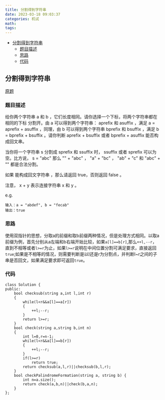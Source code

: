 ```yaml
---
title: 分割得到字符串
date: 2023-03-18 09:03:37
categories: 机试
math:
tags:
---
```

<!-- TOC -->

- [分割得到字符串](#分割得到字符串)
    - [题目描述](#题目描述)
    - [思路](#思路)
    - [代码](#代码)

<!-- /TOC -->
## 分割得到字符串
[原题](https://leetcode.cn/problems/split-two-strings-to-make-palindrome/description/)
### 题目描述
给你两个字符串 a 和 b ，它们长度相同。请你选择一个下标，将两个字符串都在 相同的下标 分割开。由 a 可以得到两个字符串： aprefix 和 asuffix ，满足 a = aprefix + asuffix ，同理，由 b 可以得到两个字符串 bprefix 和 bsuffix ，满足 b = bprefix + bsuffix 。请你判断 aprefix + bsuffix 或者 bprefix + asuffix 能否构成回文串。

当你将一个字符串 s 分割成 sprefix 和 ssuffix 时， ssuffix 或者 sprefix 可以为空。比方说， s = "abc" 那么 "" + "abc" ， "a" + "bc" ， "ab" + "c" 和 "abc" + "" 都是合法分割。

如果 能构成回文字符串 ，那么请返回 true，否则返回 false 。

注意， x + y 表示连接字符串 x 和 y 。

e.g.
```
输入：a = "abdef", b = "fecab"
输出：true
```
### 思路

使用双指针的思想，分取a的前缀和取b前缀两种情况，但是处理方式相同。以取a前缀为例，首先分别从a左端和b右端开始比较，如果`a[l]==b[r]`,那么`++l,--r`，直到不相等或者`l>=r`为止，如果`l>=r`说明在中间位置分割可满足要求，直接返回`true`;如果是不相等的情况，则需要判断是以l还是r为分割点，并判断l~r之间的子串是否回文，如果满足要求即可返回`true`。

### 代码
```
class Solution {
public:
    bool checksub(string a,int l,int r)
    {
        while(l<r&&a[l]==a[r])
        {
            ++l;--r;
        }
        return l>=r;
    }
    bool check(string a,string b,int n)
    {
        int l=0,r=n-1;
        while(l<r&&a[l]==b[r])
        {
            ++l;--r;
        }
        if(l>=r)
            return true;
        return checksub(a,l,r)||checksub(b,l,r);
    }
    bool checkPalindromeFormation(string a, string b) {
        int n=a.size();
        return check(a,b,n)||check(b,a,n);
    }
};
```